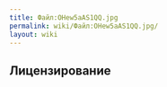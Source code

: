 ```yaml
---
title: Файл:OHew5aAS1QQ.jpg
permalink: wiki/Файл:OHew5aAS1QQ.jpg/
layout: wiki
---
```


## Лицензирование
